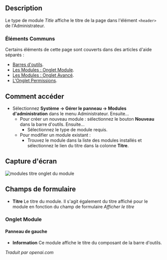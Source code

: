 <!-- Filename: Help4.x:Admin_Modules:_Title  / Display title: Modules : Titre -->

## Description

Le type de module *Title* affiche le titre de la page dans l'élément `<header>` de l'Administrateur.

### Éléments Communs

Certains éléments de cette page sont couverts dans des articles d'aide séparés :

* [Barres d'outils](jdocmanual?article=help/common-elements/toolbars).
* [Les Modules : Onglet Module](jdocmanual?article=help/modules/modules-module-tab).
* [Les Modules : Onglet Avancé](jdocmanual?article=help/modules/modules-advanced-tab).
* [L'Onglet Permissions](jdocmanual?article=help/common-elements/edit-permissions).

## Comment accéder

- Sélectionnez **Système → Gérer le panneau → Modules d'administration** dans le menu Administrateur. Ensuite...
  - Pour créer un nouveau module : sélectionnez le bouton **Nouveau** dans la barre d'outils. Ensuite...
    - Sélectionnez le type de module requis.
  - Pour modifier un module existant :
    - Trouvez le module dans la liste des modules installés et sélectionnez le lien du titre dans la colonne **Titre**.


## Capture d'écran

![modules titre onglet du module](../../../fr/images/modules-admin/modules-title-module-tab.png)

## Champs de formulaire

- **Titre** Le titre du module. Il s'agit également du titre affiché 
  pour le module en fonction du champ de formulaire *Afficher le titre*

### Onglet Module

#### Panneau de gauche

- **Information** Ce module affiche le titre du composant de la barre d'outils.

*Traduit par openai.com*

